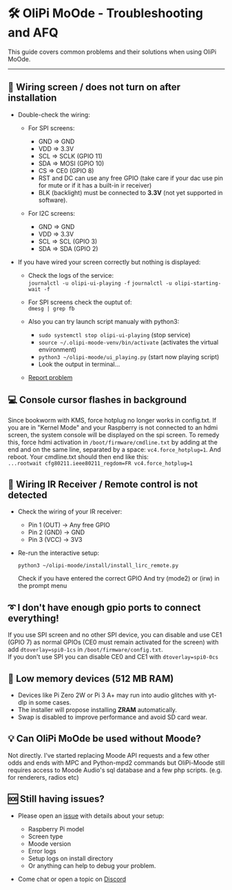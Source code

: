 # 🛠️ OliPi MoOde - Troubleshooting and AFQ

This guide covers common problems and their solutions when using OliPi MoOde.

---

## 🔌 Wiring screen / does not turn on after installation

- Double-check the wiring:
  - For SPI screens:
    - GND => GND
    - VDD => 3.3V
    - SCL => SCLK (GPIO 11)
    - SDA => MOSI (GPIO 10)
    - CS  => CE0  (GPIO 8)
    - RST and DC can use any free GPIO (take care if your dac use pin for mute or if it has a built-in ir receiver)
    - BLK (backlight) must be connected to **3.3V** (not yet supported in software).
          
  - For I2C screens:
    - GND => GND
    - VDD => 3.3V
    - SCL => SCL (GPIO 3)
    - SDA => SDA (GPIO 2)

- If you have wired your screen correctly but nothing is displayed:
    - Check the logs of the service:   
      `journalctl -u olipi-ui-playing -f`
      `journalctl -u olipi-starting-wait -f`

    - For SPI screens check the ouptut of:  
      `dmesg | grep fb`

    - Also you can try launch script manualy with python3:
        - `sudo systemctl stop olipi-ui-playing` (stop service)
        - `source ~/.olipi-moode-venv/bin/activate` (activates the virtual environment)
        - `python3 ~/olipi-moode/ui_playing.py` (start now playing script)
        - Look the output in terminal...
    - [Report problem](#-still-having-issues)

## 💻 Console cursor flashes in background

Since bookworm with KMS, force hotplug no longer works in config.txt.
If you are in "Kernel Mode" and your Raspberry is not connected to an hdmi screen, the system console will be displayed on the spi screen. To remedy this, force hdmi activation in `/boot/firmware/cmdline.txt` by adding at the end and on the same line, separated by a space: `vc4.force_hotplug=1`. And reboot. Your cmdline.txt should then end like this:  
`...rootwait cfg80211.ieee80211_regdom=FR vc4.force_hotplug=1`  

## 📡 Wiring IR Receiver / Remote control is not detected

- Check the wiring of your IR receiver:
    - Pin 1 (OUT) → Any free GPIO
    - Pin 2 (GND) → GND 
    - Pin 3 (VCC) → 3V3

- Re-run the interactive setup:
  
  `python3 ~/olipi-moode/install/install_lirc_remote.py`
  
  Check if you have entered the correct GPIO And try (mode2) or (irw) in the prompt menu

## ➰ I don't have enough gpio ports to connect everything!

If you use SPI screen and no other SPI device, you can disable and use CE1 (GPIO 7) as normal GPIOs (CE0 must remain activated for the screen) with add `dtoverlay=spi0-1cs` in `/boot/firmware/config.txt`.  
If you don't use SPI you can disable CE0 and CE1 with `dtoverlay=spi0-0cs`

## 🧠 Low memory devices (512 MB RAM)

- Devices like Pi Zero 2W or Pi 3 A+ may run into audio glitches with yt-dlp in some cases.
- The installer will propose installing **ZRAM** automatically.
- Swap is disabled to improve performance and avoid SD card wear.


## 💡 Can OliPi MoOde be used without Moode?

Not directly. I've started replacing Moode API requests and a few other odds and ends with MPC and Python-mpd2 commands but OliPi-Moode still requires access to Moode Audio's sql database and a few php scripts. (e.g. for renderers, radios etc)




## 🆘 Still having issues?

- Please open an [issue](https://github.com/OliPi-Project/olipi-moode/issues) with details about your setup: 
  - Raspberry Pi model 
  - Screen type 
  - Moode version 
  - Error logs
  - Setup logs on install directory
  - Or anything can help to debug your problem.

- Come chat or open a topic on [Discord](https://discord.gg/pku67XsFEE)
